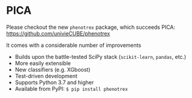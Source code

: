 # PICA

Please checkout the new `phenotrex` package, which succeeds PICA:
https://github.com/univieCUBE/phenotrex

It comes with a considerable number of improvements

 - Builds upon the battle-tested SciPy stack (`scikit-learn`, `pandas`, etc.)
 - More easily extensible
 - New classifiers (e.g. XGboost)
 - Test-driven development
 - Supports Python 3.7 and higher
 - Available from PyPI: `$ pip install phenotrex`
